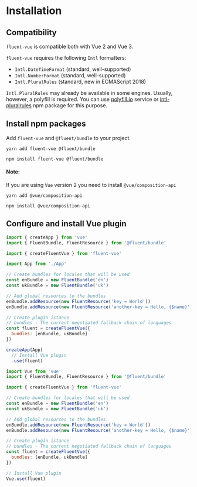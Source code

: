# Installation

## Compatibility

`fluent-vue` is compatible both with Vue 2 and Vue 3.

`fluent-vue` requires the following `Intl` formatters:

  - `Intl.DateTimeFormat` (standard, well-supported)
  - `Intl.NumberFormat` (standard, well-supported)
  - `Intl.PluralRules` (standard, new in ECMAScript 2018)

`Intl.PluralRules` may already be available in some engines. Usually,
however, a polyfill is required. You can use [polyfill.io](https://polyfill.io) service or [intl-pluralrules](https://www.npmjs.com/package/intl-pluralrules) npm package for this purpose.

## Install npm packages

Add `fluent-vue` and `@fluent/bundle` to your project.

<code-group>

<code-group-item title="YARN" active>

```bash:no-line-numbers
yarn add fluent-vue @fluent/bundle
```

</code-group-item>

<code-group-item title="NPM">

```bash:no-line-numbers
npm install fluent-vue @fluent/bundle
```

</code-group-item>

</code-group>

#### Note:
If you are using `Vue` version 2 you need to install `@vue/composition-api`

<code-group>
<code-group-item title="YARN" active>

```bash:no-line-numbers
yarn add @vue/composition-api
```

</code-group-item>
<code-group-item title="NPM">

```bash:no-line-numbers
npm install @vue/composition-api
```

</code-group-item>
</code-group>

## Configure and install Vue plugin

<code-group>
<code-group-item title="Vue 3" active>

```js
import { createApp } from 'vue'
import { FluentBundle, FluentResource } from '@fluent/bundle'

import { createFluentVue } from 'fluent-vue'

import App from './App'

// Create bundles for locales that will be used
const enBundle = new FluentBundle('en')
const ukBundle = new FluentBundle('uk')

// Add global resources to the bundles
enBundle.addResource(new FluentResource('key = World'))
enBundle.addResource(new FluentResource('another-key = Hello, {$name}'))

// Create plugin istance
// bundles - The current negotiated fallback chain of languages
const fluent = createFluentVue({
  bundles: [enBundle, ukBundle]
})

createApp(App)
  // Install Vue plugin
  .use(fluent)
```

</code-group-item>
<code-group-item title="Vue 2">

```js
import Vue from 'vue'
import { FluentBundle, FluentResource } from '@fluent/bundle'

import { createFluentVue } from 'fluent-vue'

// Create bundles for locales that will be used
const enBundle = new FluentBundle('en')
const ukBundle = new FluentBundle('uk')

// Add global resources to the bundles
enBundle.addResource(new FluentResource('key = World'))
enBundle.addResource(new FluentResource('another-key = Hello, {$name}'))

// Create plugin istance
// bundles - The current negotiated fallback chain of languages
const fluent = createFluentVue({
  bundles: [enBundle, ukBundle]
})

// Install Vue plugin
Vue.use(fluent)
```

</code-group-item>
</code-group>

